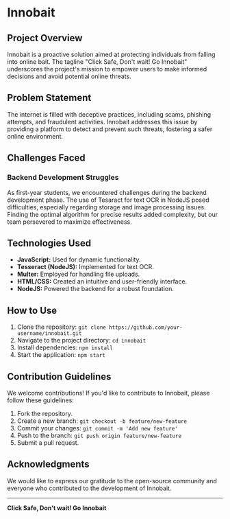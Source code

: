 # Innobait

## Project Overview

Innobait is a proactive solution aimed at protecting individuals from falling into online bait. The tagline "Click Safe, Don't wait! Go Innobait" underscores the project's mission to empower users to make informed decisions and avoid potential online threats.

## Problem Statement

The internet is filled with deceptive practices, including scams, phishing attempts, and fraudulent activities. Innobait addresses this issue by providing a platform to detect and prevent such threats, fostering a safer online environment.

## Challenges Faced

### Backend Development Struggles

As first-year students, we encountered challenges during the backend development phase. The use of Tesaract for text OCR in NodeJS posed difficulties, especially regarding storage and image processing issues. Finding the optimal algorithm for precise results added complexity, but our team persevered to maximize effectiveness.

## Technologies Used

- **JavaScript:** Used for dynamic functionality.
- **Tesseract (NodeJS):** Implemented for text OCR.
- **Multer:** Employed for handling file uploads.
- **HTML/CSS:** Created an intuitive and user-friendly interface.
- **NodeJS:** Powered the backend for a robust foundation.

## How to Use

1. Clone the repository: `git clone https://github.com/your-username/innobait.git`
2. Navigate to the project directory: `cd innobait`
3. Install dependencies: `npm install`
4. Start the application: `npm start`

## Contribution Guidelines

We welcome contributions! If you'd like to contribute to Innobait, please follow these guidelines:

1. Fork the repository.
2. Create a new branch: `git checkout -b feature/new-feature`
3. Commit your changes: `git commit -m 'Add new feature'`
4. Push to the branch: `git push origin feature/new-feature`
5. Submit a pull request.

## Acknowledgments

We would like to express our gratitude to the open-source community and everyone who contributed to the development of Innobait.

---

**Click Safe, Don't wait! Go Innobait**
